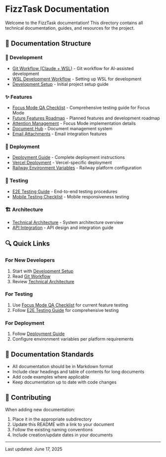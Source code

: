 # FizzTask Documentation

Welcome to the FizzTask documentation! This directory contains all technical documentation, guides, and resources for the project.

## 📁 Documentation Structure

### 🔧 Development
- [Git Workflow (Claude + WSL)](./development/GIT_WORKFLOW_CLAUDE_WSL.md) - Git workflow for AI-assisted development
- [WSL Development Workflow](./development/WSL_DEVELOPMENT_WORKFLOW.md) - Setting up WSL for development
- [Development Setup](./development/Development_Setup.md) - Initial project setup guide

### ✨ Features
- [Focus Mode QA Checklist](./features/FOCUS_MODE_QA_CHECKLIST.md) - Comprehensive testing guide for Focus Mode
- [Future Features Roadmap](./features/FUTURE_FEATURES_ROADMAP.md) - Planned features and development roadmap
- [Attention Management](./features/ATTENTION_MANAGEMENT_IMPLEMENTATION.md) - Focus Mode implementation details
- [Document Hub](./features/DOCUMENT_HUB_IMPLEMENTATION.md) - Document management system
- [Email Attachments](./features/EMAIL_ATTACHMENT_TASK_EXTRACTION.md) - Email integration features

### 🚀 Deployment
- [Deployment Guide](./deployment/FIZZTASK_DEPLOYMENT_GUIDE.md) - Complete deployment instructions
- [Vercel Deployment](./deployment/VERCEL-DEPLOYMENT-GUIDE.md) - Vercel-specific deployment
- [Railway Environment Variables](./deployment/RAILWAY_ENV_VARS.md) - Railway platform configuration

### 🧪 Testing
- [E2E Testing Guide](./testing/E2E-Testing-Guide.md) - End-to-end testing procedures
- [Mobile Testing Checklist](./testing/mobile-testing-checklist.md) - Mobile responsiveness testing

### 🏗️ Architecture
- [Technical Architecture](./architecture/Technical_Architecture.md) - System architecture overview
- [API Integration](./architecture/API_Integration.md) - API design and integration guide

## 🔍 Quick Links

### For New Developers
1. Start with [Development Setup](./development/Development_Setup.md)
2. Read [Git Workflow](./development/GIT_WORKFLOW_CLAUDE_WSL.md)
3. Review [Technical Architecture](./architecture/Technical_Architecture.md)

### For Testing
1. Use [Focus Mode QA Checklist](./features/FOCUS_MODE_QA_CHECKLIST.md) for current feature testing
2. Follow [E2E Testing Guide](./testing/E2E-Testing-Guide.md) for comprehensive testing

### For Deployment
1. Follow [Deployment Guide](./deployment/FIZZTASK_DEPLOYMENT_GUIDE.md)
2. Configure environment variables per platform requirements

## 📝 Documentation Standards

- All documentation should be in Markdown format
- Include clear headings and table of contents for long documents
- Add code examples where applicable
- Keep documentation up to date with code changes

## 🤝 Contributing

When adding new documentation:
1. Place it in the appropriate subdirectory
2. Update this README with a link to your document
3. Follow the existing naming conventions
4. Include creation/update dates in your documents

---

Last updated: June 17, 2025